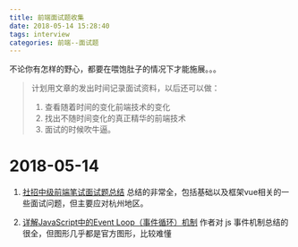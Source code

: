 ```yaml
---
title: 前端面试题收集
date: 2018-05-14 15:28:40
tags: interview
categories: 前端--面试题
---
```


不论你有怎样的野心，都要在喂饱肚子的情况下才能施展。。。

<!-- more -->

> 计划用文章的发出时间记录面试资料，以后还可以做：
> 1. 查看随着时间的变化前端技术的变化
> 2. 找出不随时间变化的真正精华的前端技术
> 3. 面试的时候吹牛逼。

# 2018-05-14

1. [社招中级前端笔试面试题总结](https://juejin.im/post/5af3cc4af265da0ba3521028?utm_source=gold_browser_extension)
    总结的非常全，包括基础以及框架vue相关的一些面试问题，但主要应对杭州地区。

2. [详解JavaScript中的Event Loop（事件循环）机制](https://zhuanlan.zhihu.com/p/33058983)
    作者对 js 事件机制总结的很全，但图形几乎都是官方图形，比较难懂



